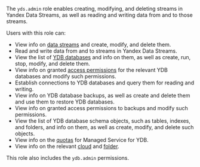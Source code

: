 The `yds.admin` role enables creating, modifying, and deleting streams in Yandex Data Streams, as well as reading and writing data from and to those streams.

Users with this role can:
* View info on [data streams](../../data-streams/concepts/glossary.md#stream-concepts) and create, modify, and delete them.
* Read and write data from and to streams in Yandex Data Streams.
* View the list of [YDB databases](../../ydb/concepts/resources.md#database) and info on them, as well as create, run, stop, modify, and delete them.
* View info on granted [access permissions](../../iam/concepts/access-control/index.md) for the relevant YDB databases and modify such permissions.
* Establish connections to YDB databases and query them for reading and writing.
* View info on YDB database backups, as well as create and delete them and use them to restore YDB databases.
* View info on granted access permissions to backups and modify such permissions.
* View the list of YDB database schema objects, such as tables, indexes, and folders, and info on them, as well as create, modify, and delete such objects.
* View info on the [quotas](../../ydb/concepts/limits.md#ydb-quotas) for Managed Service for YDB.
* View info on the relevant [cloud](../../resource-manager/concepts/resources-hierarchy.md#cloud) and [folder](../../resource-manager/concepts/resources-hierarchy.md#folder).

This role also includes the `ydb.admin` permissions.